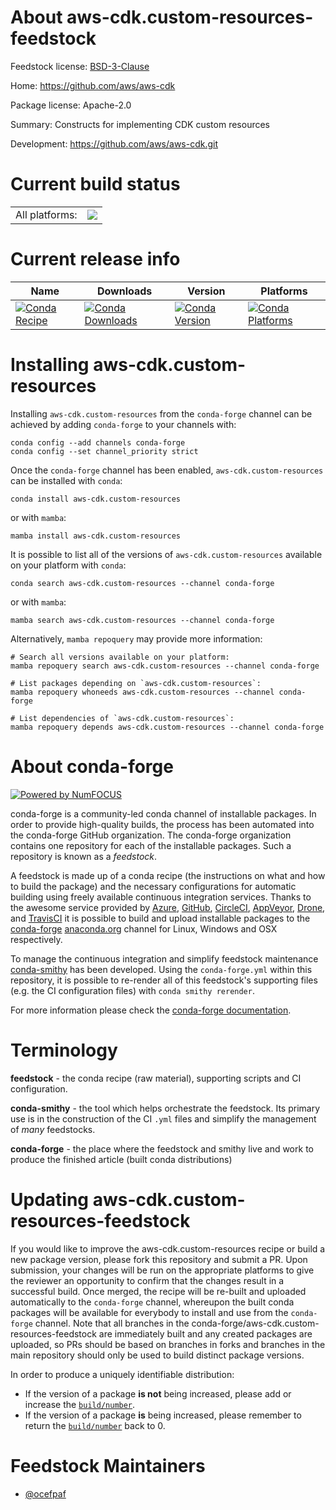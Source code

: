 About aws-cdk.custom-resources-feedstock
========================================

Feedstock license: [BSD-3-Clause](https://github.com/conda-forge/aws-cdk.custom-resources-feedstock/blob/main/LICENSE.txt)

Home: https://github.com/aws/aws-cdk

Package license: Apache-2.0

Summary: Constructs for implementing CDK custom resources

Development: https://github.com/aws/aws-cdk.git

Current build status
====================


<table><tr><td>All platforms:</td>
    <td>
      <a href="https://dev.azure.com/conda-forge/feedstock-builds/_build/latest?definitionId=19926&branchName=main">
        <img src="https://dev.azure.com/conda-forge/feedstock-builds/_apis/build/status/aws-cdk.custom-resources-feedstock?branchName=main">
      </a>
    </td>
  </tr>
</table>

Current release info
====================

| Name | Downloads | Version | Platforms |
| --- | --- | --- | --- |
| [![Conda Recipe](https://img.shields.io/badge/recipe-aws--cdk.custom--resources-green.svg)](https://anaconda.org/conda-forge/aws-cdk.custom-resources) | [![Conda Downloads](https://img.shields.io/conda/dn/conda-forge/aws-cdk.custom-resources.svg)](https://anaconda.org/conda-forge/aws-cdk.custom-resources) | [![Conda Version](https://img.shields.io/conda/vn/conda-forge/aws-cdk.custom-resources.svg)](https://anaconda.org/conda-forge/aws-cdk.custom-resources) | [![Conda Platforms](https://img.shields.io/conda/pn/conda-forge/aws-cdk.custom-resources.svg)](https://anaconda.org/conda-forge/aws-cdk.custom-resources) |

Installing aws-cdk.custom-resources
===================================

Installing `aws-cdk.custom-resources` from the `conda-forge` channel can be achieved by adding `conda-forge` to your channels with:

```
conda config --add channels conda-forge
conda config --set channel_priority strict
```

Once the `conda-forge` channel has been enabled, `aws-cdk.custom-resources` can be installed with `conda`:

```
conda install aws-cdk.custom-resources
```

or with `mamba`:

```
mamba install aws-cdk.custom-resources
```

It is possible to list all of the versions of `aws-cdk.custom-resources` available on your platform with `conda`:

```
conda search aws-cdk.custom-resources --channel conda-forge
```

or with `mamba`:

```
mamba search aws-cdk.custom-resources --channel conda-forge
```

Alternatively, `mamba repoquery` may provide more information:

```
# Search all versions available on your platform:
mamba repoquery search aws-cdk.custom-resources --channel conda-forge

# List packages depending on `aws-cdk.custom-resources`:
mamba repoquery whoneeds aws-cdk.custom-resources --channel conda-forge

# List dependencies of `aws-cdk.custom-resources`:
mamba repoquery depends aws-cdk.custom-resources --channel conda-forge
```


About conda-forge
=================

[![Powered by
NumFOCUS](https://img.shields.io/badge/powered%20by-NumFOCUS-orange.svg?style=flat&colorA=E1523D&colorB=007D8A)](https://numfocus.org)

conda-forge is a community-led conda channel of installable packages.
In order to provide high-quality builds, the process has been automated into the
conda-forge GitHub organization. The conda-forge organization contains one repository
for each of the installable packages. Such a repository is known as a *feedstock*.

A feedstock is made up of a conda recipe (the instructions on what and how to build
the package) and the necessary configurations for automatic building using freely
available continuous integration services. Thanks to the awesome service provided by
[Azure](https://azure.microsoft.com/en-us/services/devops/), [GitHub](https://github.com/),
[CircleCI](https://circleci.com/), [AppVeyor](https://www.appveyor.com/),
[Drone](https://cloud.drone.io/welcome), and [TravisCI](https://travis-ci.com/)
it is possible to build and upload installable packages to the
[conda-forge](https://anaconda.org/conda-forge) [anaconda.org](https://anaconda.org/)
channel for Linux, Windows and OSX respectively.

To manage the continuous integration and simplify feedstock maintenance
[conda-smithy](https://github.com/conda-forge/conda-smithy) has been developed.
Using the ``conda-forge.yml`` within this repository, it is possible to re-render all of
this feedstock's supporting files (e.g. the CI configuration files) with ``conda smithy rerender``.

For more information please check the [conda-forge documentation](https://conda-forge.org/docs/).

Terminology
===========

**feedstock** - the conda recipe (raw material), supporting scripts and CI configuration.

**conda-smithy** - the tool which helps orchestrate the feedstock.
                   Its primary use is in the construction of the CI ``.yml`` files
                   and simplify the management of *many* feedstocks.

**conda-forge** - the place where the feedstock and smithy live and work to
                  produce the finished article (built conda distributions)


Updating aws-cdk.custom-resources-feedstock
===========================================

If you would like to improve the aws-cdk.custom-resources recipe or build a new
package version, please fork this repository and submit a PR. Upon submission,
your changes will be run on the appropriate platforms to give the reviewer an
opportunity to confirm that the changes result in a successful build. Once
merged, the recipe will be re-built and uploaded automatically to the
`conda-forge` channel, whereupon the built conda packages will be available for
everybody to install and use from the `conda-forge` channel.
Note that all branches in the conda-forge/aws-cdk.custom-resources-feedstock are
immediately built and any created packages are uploaded, so PRs should be based
on branches in forks and branches in the main repository should only be used to
build distinct package versions.

In order to produce a uniquely identifiable distribution:
 * If the version of a package **is not** being increased, please add or increase
   the [``build/number``](https://docs.conda.io/projects/conda-build/en/latest/resources/define-metadata.html#build-number-and-string).
 * If the version of a package **is** being increased, please remember to return
   the [``build/number``](https://docs.conda.io/projects/conda-build/en/latest/resources/define-metadata.html#build-number-and-string)
   back to 0.

Feedstock Maintainers
=====================

* [@ocefpaf](https://github.com/ocefpaf/)

